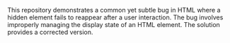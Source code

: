 This repository demonstrates a common yet subtle bug in HTML where a hidden element fails to reappear after a user interaction.  The bug involves improperly managing the display state of an HTML element. The solution provides a corrected version.